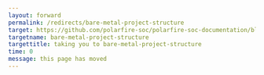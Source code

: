 ```yaml
---
layout: forward
permalink: /redirects/bare-metal-project-structure
target: https://github.com/polarfire-soc/polarfire-soc-documentation/blob/master/bare-metal-project-structure
targetname: bare-metal-project-structure
targettitle: taking you to bare-metal-project-structure
time: 0
message: this page has moved
---
```

